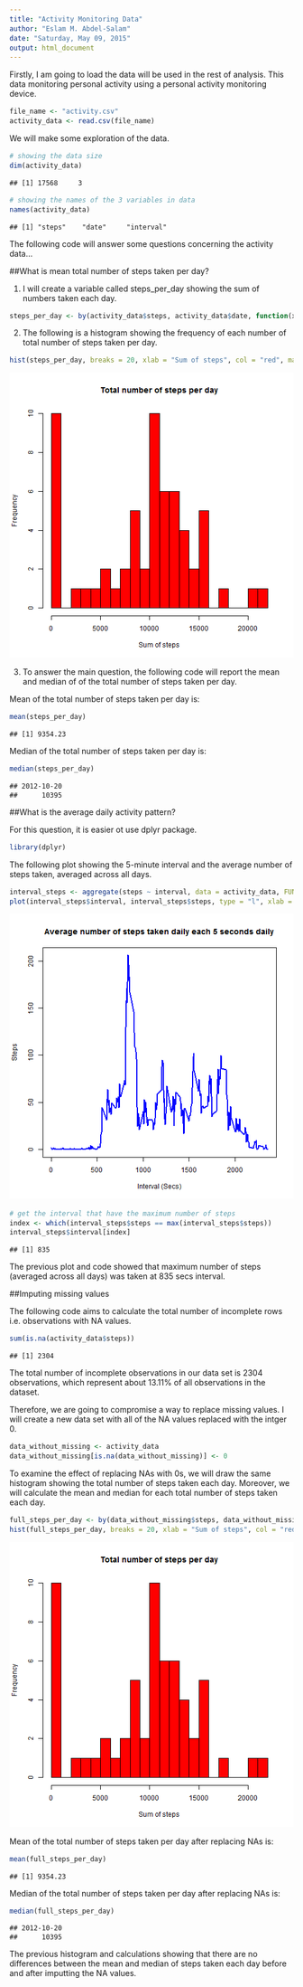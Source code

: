 ```yaml
---
title: "Activity Monitoring Data"
author: "Eslam M. Abdel-Salam"
date: "Saturday, May 09, 2015"
output: html_document
---
```


Firstly, I am going to load the data will be used in the rest of analysis. This data monitoring personal activity using a personal activity monitoring device.


```r
file_name <- "activity.csv"
activity_data <- read.csv(file_name)
```

We will make some exploration of the data.


```r
# showing the data size
dim(activity_data)
```

```
## [1] 17568     3
```

```r
# showing the names of the 3 variables in data
names(activity_data)
```

```
## [1] "steps"    "date"     "interval"
```

The following code will answer some questions concerning the activity data...

##What is mean total number of steps taken per day?

1. I will create a variable called steps_per_day showing the sum of numbers taken each day.


```r
steps_per_day <- by(activity_data$steps, activity_data$date, function(x) sum(x, na.rm = TRUE))
```

2. The following is a histogram showing the frequency of each number of total number of steps taken per day.


```r
hist(steps_per_day, breaks = 20, xlab = "Sum of steps", col = "red", main = "Total number of steps per day")
```

![plot of chunk unnamed-chunk-4](figure/unnamed-chunk-4-1.png) 

3. To answer the main question, the following code will report the mean and median of of the total number of steps taken per day.

Mean of the total number of steps taken per day is:


```r
mean(steps_per_day)
```

```
## [1] 9354.23
```

Median of the total number of steps taken per day is:


```r
median(steps_per_day)
```

```
## 2012-10-20 
##      10395
```

##What is the average daily activity pattern?

For this question, it is easier ot use dplyr package.


```r
library(dplyr)
```

The following plot showing the 5-minute interval and the average number of steps taken, averaged across all days.


```r
interval_steps <- aggregate(steps ~ interval, data = activity_data, FUN=function(activity_data) mean = mean(activity_data, na.rm = TRUE))
plot(interval_steps$interval, interval_steps$steps, type = "l", xlab = "Interval (Secs)", ylab = "Steps", main = "Average number of steps taken daily each 5 seconds daily", col = "blue", lwd = 2)
```

![plot of chunk unnamed-chunk-8](figure/unnamed-chunk-8-1.png) 

```r
# get the interval that have the maximum number of steps
index <- which(interval_steps$steps == max(interval_steps$steps))
interval_steps$interval[index]
```

```
## [1] 835
```

The previous plot and code showed that maximum number of steps (averaged across all days) was taken at 835 secs interval.

##Imputing missing values

The following code aims to calculate the total number of incomplete rows i.e. observations with NA values.


```r
sum(is.na(activity_data$steps))
```

```
## [1] 2304
```

The total number of incomplete observations in our data set is 2304 observations, which represent about 13.11% of all observations in the dataset.

Therefore, we are going to compromise a way to replace missing values. I will create a new data set with all of the NA values replaced with the intger 0.


```r
data_without_missing <- activity_data
data_without_missing[is.na(data_without_missing)] <- 0
```

To examine the effect of replacing NAs with 0s, we will draw the same histogram showing the total number of steps taken each day. Moreover, we will calculate the mean and median for each total number of steps taken each day.


```r
full_steps_per_day <- by(data_without_missing$steps, data_without_missing$date, function(x) sum(x, na.rm = TRUE))
hist(full_steps_per_day, breaks = 20, xlab = "Sum of steps", col = "red", main = "Total number of steps per day")
```

![plot of chunk unnamed-chunk-11](figure/unnamed-chunk-11-1.png) 

Mean of the total number of steps taken per day after replacing NAs is:


```r
mean(full_steps_per_day)
```

```
## [1] 9354.23
```

Median of the total number of steps taken per day after replacing NAs is:


```r
median(full_steps_per_day)
```

```
## 2012-10-20 
##      10395
```

The previous histogram and calculations showing that there are no differences between the mean and median of steps taken each day before and after imputting the NA values.
